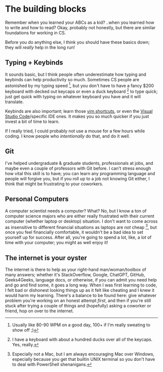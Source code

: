 # The building blocks

Remember when you learned your ABCs as a kid? ..when 
you learned how to write and how to read? Okay, probably
not honestly, but there are similar foundations for working in CS.

Before you do anything else, I think you should have these
basics down; they will *really* help in the long run!

<!-- TODO add a section on the terminal here -->

## Typing + Keybinds

It sounds basic, but I think people often underestimate how
typing and keybinds can help productivity so much. Sometimes 
CS people are astonished by my typing speed [^ref], but you 
don't have to have a fancy $200 keyboard with decked out 
keycaps or even a duck keyboard [^ref2] to type quick; just
get quick with typing on whatever keyboard you have and it
will translate.

Keybinds are also important; learn those [vim shortcuts](https://devhints.io/vim),
or even the [Visual Studio Code](https://code.visualstudio.com/docs/getstarted/keybindings)/specific IDE ones. 
It makes you so much quicker if you just invest a bit of time to learn.

If I really tried, I could probably not use a mouse for a few hours
while coding. I know people who *intentionally* do that, and do it well.

## Git

I've helped undergraduate & graduate students, professionals at
jobs, and maybe even a couple of professors with Git before. I can't
stress enough how vital this skill is to have; you can learn any programming
language and people will forgive you, but if you roll up to a job not knowing
Git either, I think that might be frustrating to your coworkers.

## Personal Computers

A computer scientist needs a computer? What? No, but I know
a ton of computer science majors who are either really frustrated
with their current computer (whether laptop or desktop) situation. I 
don't want to come across as insensitive to different financial
situations as laptops are *not* cheap [^ref3], but once you feel financially
comfortable, it wouldn't be a bad idea to set yourself up for success.
After all, you're going to spend a lot, like, a *lot* of time with
your computer; you might as well enjoy it!

## The internet is your oyster

The internet is there to help as your right-hand man/woman/toolbox of
many answers; whether it's StackOverflow, Google, ChatGPT, GitHub, Geeks4Geeks,
language docs, or otherwise, if you can admit you need help and go and find some,
it goes a long way. When I was first learning to code, I felt bad or dishonest
looking things up as it felt like cheating and I knew it would harm my learning.
There's a balance to be found here: give whatever problem you're working on an
honest attempt *first*, and then if you're still stuck after trying a couple of things
and (hopefully) asking a coworker or friend, hop on over to the internet.


[^ref]: Usually like 80-90 WPM on a good day, 100+ if I'm really sweating to show off ;)

[^ref2]: I have a keyboard with about a hundred ducks over all of the keycaps. Yes, really.

[^ref3]: Especially not a Mac, but I am always encouraging Mac over Windows, especially because you
get that builtin UNIX terminal so you don't have to deal with PowerShell shenanigans.
